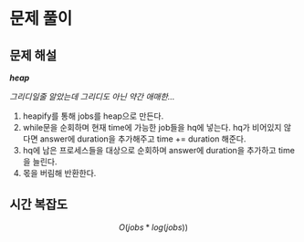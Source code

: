   # 문제 풀이

## 문제 해설

***heap***

*그리디일줄 알았는데 그리디도 아닌 약간 애매한…*
	
1. heapify를 통해 jobs를 heap으로 만든다.
2. while문을 순회하며 현재 time에 가능한 job들을 hq에 넣는다. hq가 비어있지 않다면 answer에 duration을 추가해주고 time += duration 해준다.
3. hq에 남은 프로세스들을 대상으로 순회하며 answer에 duration을 추가하고 time을 늘린다.
4. 몫을 버림해 반환한다.

## 시간 복잡도

$$O(jobs*log(jobs))$$

